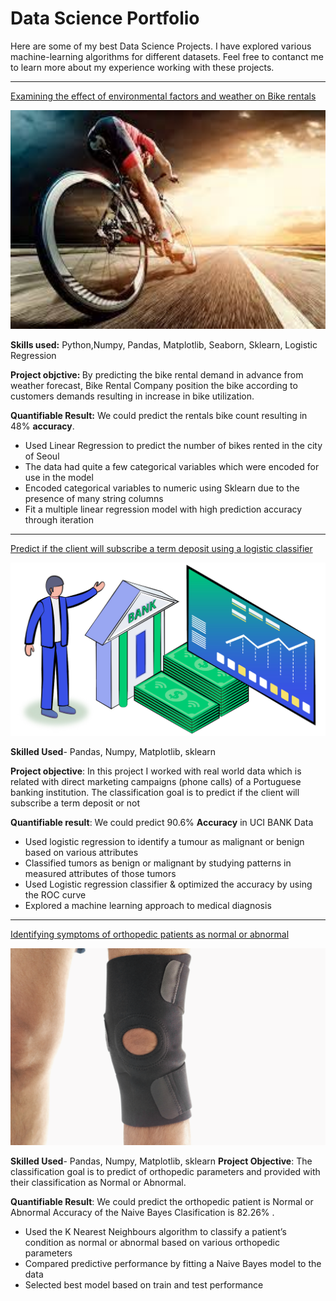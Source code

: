# Data Science Portfolio

Here are some of my best Data Science Projects. I have explored various machine-learning algorithms for different datasets. Feel free to contanct me to learn more about my experience working with these projects.

***

[Examining the effect of environmental factors and weather on Bike rentals](https://github.com/emani27/Emani_DataScience/blob/master/Linear_Regression%20Project.ipynb)

<img src="images/seoul-bikes.jpeg?raw=true" style=" height: 350px; width: 772px;"/>

<b>Skills used:</b> Python,Numpy, Pandas, Matplotlib, Seaborn, Sklearn, Logistic Regression

<b>Project objctive: </b> By predicting the bike rental demand in advance from weather forecast, Bike Rental Company position the bike according to customers demands resulting in increase in bike utilization.

<b>Quantifiable Result:</b> We could predict the rentals bike count resulting in 48% **accuracy**.

   - Used Linear Regression to predict the number of bikes rented in the city of Seoul
   - The data had quite a few categorical variables which were encoded for use in the model
   - Encoded categorical variables to numeric using Sklearn due to the presence of many string columns
   - Fit a multiple linear regression model with high prediction accuracy through iteration

***

[Predict if the client will subscribe a term deposit using a logistic classifier](https://github.com/anshu109/logistic-project/blob/master/logistic_project.ipynb)

<img src="images/bank.jpeg?raw=true"/>

**Skilled Used**- Pandas, Numpy, Matplotlib, sklearn

**Project objective**: In this project I worked with real world data which is related with direct marketing campaigns (phone calls) of a Portuguese banking institution. The classification goal is to predict if the client will subscribe a term deposit or not  

**Quantifiable result**: We could predict 90.6% **Accuracy** in UCI BANK Data

- Used logistic regression to identify a tumour as malignant or benign based on various attributes
- Classified tumors as benign or malignant by studying patterns in measured attributes of those tumors
- Used Logistic regression classifier & optimized the accuracy by using the ROC curve
- Explored a machine learning approach to medical diagnosis

***

[Identifying symptoms of orthopedic patients as normal or abnormal](https://github.com/anshu109/knn_naive_project/blob/master/knn_naive_bias_project.ipynb)

<img src="images/knee-brace-ortho.png?raw=true"/>

**Skilled Used**- Pandas, Numpy, Matplotlib, sklearn
**Project Objective**: The classification goal is to predict of orthopedic parameters and provided with their classification as Normal or Abnormal.

**Quantifiable Result**: We could predict the orthopedic patient is Normal or Abnormal Accuracy of the Naive Bayes Clasification is 82.26% .

- Used the K Nearest Neighbours algorithm to classify a patient’s condition as normal or abnormal based on various orthopedic parameters
- Compared predictive performance by fitting a Naive Bayes model to the data
- Selected best model based on train and test performance